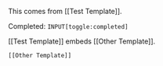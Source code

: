This comes from [[Test Template]].

Completed: `INPUT[toggle:completed]`

[[Test Template]] embeds [[Other Template]].

```meta-bind-embed
[[Other Template]]
```